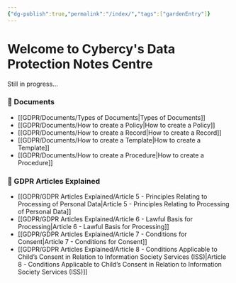 ```yaml
---
{"dg-publish":true,"permalink":"/index/","tags":["gardenEntry"]}
---
```


  

# Welcome to Cybercy's Data Protection Notes Centre

Still in progress...

### 📁 Documents

- [[GDPR/Documents/Types of Documents\|Types of Documents]]
- [[GDPR/Documents/How to create a Policy\|How to create a Policy]]
- [[GDPR/Documents/How to create a Record\|How to create a Record]]
- [[GDPR/Documents/How to create a Template\|How to create a Template]]
- [[GDPR/Documents/How to create a Procedure\|How to create a Procedure]]

### 📁 GDPR Articles Explained

- [[GDPR/GDPR Articles Explained/Article 5 - Principles Relating to Processing of Personal Data\|Article 5 - Principles Relating to Processing of Personal Data]]
- [[GDPR/GDPR Articles Explained/Article 6 - Lawful Basis for Processing\|Article 6 - Lawful Basis for Processing]]
- [[GDPR/GDPR Articles Explained/Article 7 - Conditions for Consent\|Article 7 - Conditions for Consent]]
- [[GDPR/GDPR Articles Explained/Article 8 - Conditions Applicable to Child’s Consent in Relation to Information Society Services (ISS)\|Article 8 - Conditions Applicable to Child’s Consent in Relation to Information Society Services (ISS)]]

